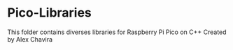# Pico-Libraries
This folder contains diverses libraries for Raspberry Pi Pico on C++ 
Created by Alex Chavira

